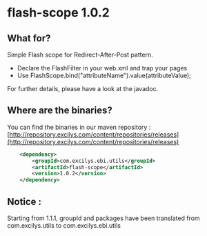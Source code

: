 # flash-scope 1.0.2

## What for?

Simple Flash scope for Redirect-After-Post pattern.

* Declare the FlashFilter in your web.xml and trap your pages
* Use FlashScope.bind("attributeName").value(attributeValue);

For further details, please have a look at the javadoc.

## Where are the binaries?

You can find the binaries in our maven repository :
[http://repository.excilys.com/content/repositories/releases](http://repository.excilys.com/content/repositories/releases)

``` xml
	<dependency>
		<groupId>com.excilys.ebi.utils</groupId>
		<artifactId>flash-scope</artifactId>
		<version>1.0.2</version>
	</dependency>
```

## Notice :
Starting from 1.1.1, groupId and packages have been translated from com.excilys.utils to com.excilys.ebi.utils